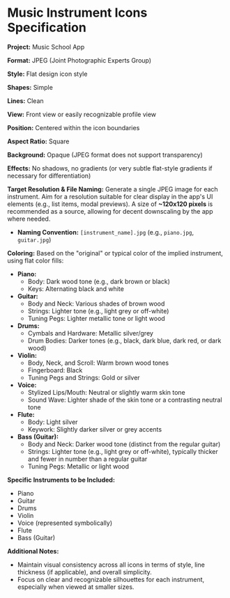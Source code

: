 # Music Instrument Icons Specification

**Project:** Music School App

**Format:** JPEG (Joint Photographic Experts Group)

**Style:** Flat design icon style

**Shapes:** Simple

**Lines:** Clean

**View:** Front view or easily recognizable profile view

**Position:** Centered within the icon boundaries

**Aspect Ratio:** Square

**Background:** Opaque (JPEG format does not support transparency)

**Effects:** No shadows, no gradients (or very subtle flat-style gradients if necessary for differentiation)

**Target Resolution & File Naming:**
Generate a single JPEG image for each instrument. Aim for a resolution suitable for clear display in the app's UI elements (e.g., list items, modal previews). A size of **~120x120 pixels** is recommended as a source, allowing for decent downscaling by the app where needed.

*   **Naming Convention:** `[instrument_name].jpg` (e.g., `piano.jpg`, `guitar.jpg`)

**Coloring:** Based on the "original" or typical color of the implied instrument, using flat color fills:

*   **Piano:**
    *   Body: Dark wood tone (e.g., dark brown or black)
    *   Keys: Alternating black and white
*   **Guitar:**
    *   Body and Neck: Various shades of brown wood
    *   Strings: Lighter tone (e.g., light grey or off-white)
    *   Tuning Pegs: Lighter metallic tone or light wood
*   **Drums:**
    *   Cymbals and Hardware: Metallic silver/grey
    *   Drum Bodies: Darker tones (e.g., black, dark blue, dark red, or dark wood)
*   **Violin:**
    *   Body, Neck, and Scroll: Warm brown wood tones
    *   Fingerboard: Black
    *   Tuning Pegs and Strings: Gold or silver
*   **Voice:**
    *   Stylized Lips/Mouth: Neutral or slightly warm skin tone
    *   Sound Wave: Lighter shade of the skin tone or a contrasting neutral tone
*   **Flute:**
    *   Body: Light silver
    *   Keywork: Slightly darker silver or grey accents
*   **Bass (Guitar):**
    *   Body and Neck: Darker wood tone (distinct from the regular guitar)
    *   Strings: Lighter tone (e.g., light grey or off-white), typically thicker and fewer in number than a regular guitar
    *   Tuning Pegs: Metallic or light wood

**Specific Instruments to be Included:**

*   Piano
*   Guitar
*   Drums
*   Violin
*   Voice (represented symbolically)
*   Flute
*   Bass (Guitar)

**Additional Notes:**

*   Maintain visual consistency across all icons in terms of style, line thickness (if applicable), and overall simplicity.
*   Focus on clear and recognizable silhouettes for each instrument, especially when viewed at smaller sizes.
